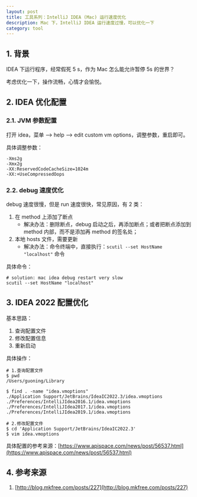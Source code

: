 ```yaml
---
layout: post
title: 工具系列：IntelliJ IDEA (Mac) 运行速度优化
description: Mac 下，IntelliJ IDEA 运行速度过慢，可以优化一下
category: tool 
---
```




## 1. 背景

IDEA 下运行程序，经常假死 5 s，作为 Mac 怎么能允许暂停 5s 的世界？

考虑优化一下，操作流畅，心情才会愉悦。

## 2. IDEA 优化配置

### 2.1. JVM 参数配置

打开 idea，菜单 --> help --> edit custom vm options，调整参数，重启即可。

具体调整参数：

```
-Xms2g
-Xmx2g
-XX:ReservedCodeCacheSize=1024m
-XX:+UseCompressedOops
```

### 2.2. debug 速度优化

debug 速度很慢，但是 run 速度很快，常见原因，有 2 类：

1. 在 method 上添加了断点
	* 解决办法：删除断点，debug 启动之后，再添加断点；或者把断点添加到 method 内部，而不是添加再 method 的签名处；
1. 本地 hosts 文件，需要更新
	* 解决办法：命令终端中，直接执行：`scutil --set HostName "localhost"` 命令

具体命令：

```
# solution: mac idea debug restart very slow
scutil --set HostName "localhost"
```


## 3. IDEA 2022 配置优化

基本思路：

1. 查询配置文件
2. 修改配置信息
3. 重新启动


具体操作：

```
# 1.查询配置文件
$ pwd
/Users/guoning/Library

$ find . -name "idea.vmoptions"
./Application Support/JetBrains/IdeaIC2022.3/idea.vmoptions
./Preferences/IntelliJIdea2016.1/idea.vmoptions
./Preferences/IntelliJIdea2017.1/idea.vmoptions
./Preferences/IntelliJIdea2019.1/idea.vmoptions

# 2.修改配置文件
$ cd 'Application Support/JetBrains/IdeaIC2022.3'
$ vim idea.vmoptions

```

具体配置的参考来源：[https://www.apispace.com/news/post/56537.html](https://www.apispace.com/news/post/56537.html)

## 4. 参考来源


1. [http://blog.mkfree.com/posts/227](http://blog.mkfree.com/posts/227)





















[NingG]:    http://ningg.github.com  "NingG"
